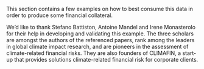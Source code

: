 This section contains a few examples on how to best consume this data in order to produce some financial collateral.

We’d like to thank Stefano Battiston, Antoine Mandel and Irene Monasterolo for their help in developing and validating this example. The three scholars are amongst the authors of the referenced papers, rank among the leaders in global climate impact research, and are pioneers in the assessment of climate-related financial risks. They are also founders of CLIMAFIN, a start-up that provides solutions climate-related financial risk for corporate clients.
